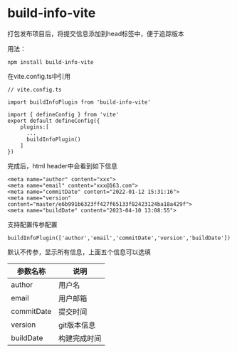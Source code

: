 # build-info-vite

打包发布项目后，将提交信息添加到head标签中，便于追踪版本

用法：

```
npm install build-info-vite
```

在vite.config.ts中引用

```
// vite.config.ts

import buildInfoPlugin from 'build-info-vite'

import { defineConfig } from 'vite'
export default defineConfig({
	plugins:[
	  ...
	  buildInfoPlugin()
	]
})
```



完成后，html header中会看到如下信息

```
<meta name="author" content="xxx">
<meta name="email" content="xxx@163.com">
<meta name="commitDate" content="2022-01-12 15:31:16">
<meta name="version" content="master/e6b991b6323ff427f65133f82423124ba18a429f">
<meta name="buildDate" content="2023-04-10 13:08:55">
```



支持配置传参配置

```
buildInfoPlugin(['author','email','commitDate','version','buildDate'])
```

默认不传参，显示所有信息，上面五个信息可以选填

| 参数名称   | 说明         |
| ---------- | ------------ |
| author     | 用户名       |
| email      | 用户邮箱     |
| commitDate | 提交时间     |
| version    | git版本信息  |
| buildDate  | 构建完成时间 |

